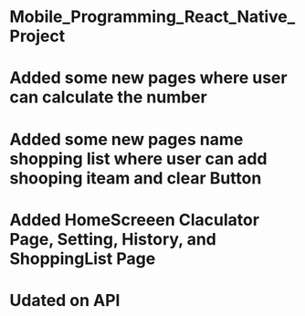 ﻿# Mobile_Programming_React_Native_Project
# Added some new pages where user can calculate the number 
# Added some new pages name shopping list where user can add shooping iteam and clear Button
# Added HomeScreeen Claculator Page, Setting, History, and ShoppingList Page 
# Udated on API 
